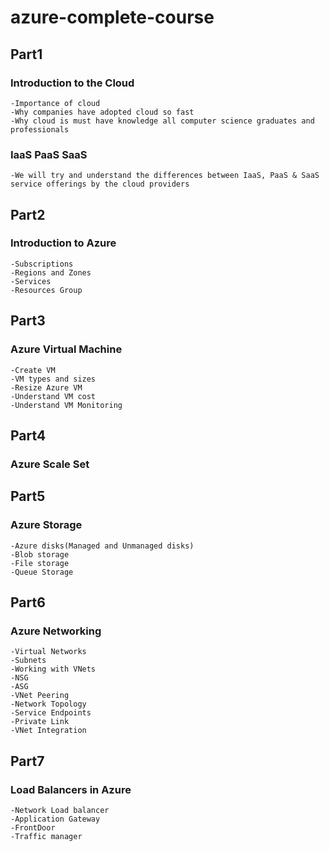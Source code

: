 # azure-complete-course

## Part1
### Introduction to the Cloud
    -Importance of cloud
    -Why companies have adopted cloud so fast
    -Why cloud is must have knowledge all computer science graduates and professionals 

### IaaS PaaS SaaS
    -We will try and understand the differences between IaaS, PaaS & SaaS service offerings by the cloud providers

## Part2
### Introduction to Azure
    -Subscriptions
    -Regions and Zones
    -Services
    -Resources Group

## Part3
### Azure Virtual Machine
    -Create VM
    -VM types and sizes
    -Resize Azure VM
    -Understand VM cost
    -Understand VM Monitoring

## Part4
### Azure Scale Set

## Part5
### Azure Storage
    -Azure disks(Managed and Unmanaged disks)
    -Blob storage
    -File storage
    -Queue Storage

## Part6
### Azure Networking
    -Virtual Networks
    -Subnets
    -Working with VNets
    -NSG
    -ASG
    -VNet Peering
    -Network Topology
    -Service Endpoints
    -Private Link
    -VNet Integration

## Part7
### Load Balancers in Azure
    -Network Load balancer
    -Application Gateway
    -FrontDoor
    -Traffic manager
    


